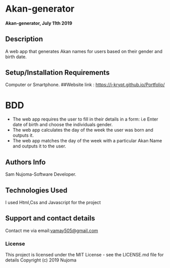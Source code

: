 # Akan-generator

#### Akan-generator, July 11th 2019
## Description
A web app that generates Akan names for users based on their gender and birth date.
## Setup/Installation Requirements
Computer or Smartphone.
##Website link
 : https://i-krypt.github.io/Portfolio/
# BDD
* The web app requires the user to fill in their details in a form: i.e Enter date of birth and choose  the individuals gender. 
* The web app calculates the day of the week the user was born and outputs it. 
* The web app matches the day of the week with a particular Akan Name and outputs it to the user.
## Authors Info
Sam Nujoma-Software Developer.
## Technologies Used
I used Html,Css and Javascript for the project
## Support and contact details
Contact me via email:vamay505@gmail.com
### License
This project is licensed under the MIT License - see the LICENSE.md file for details
Copyright (c) 2019 Nujoma
  
